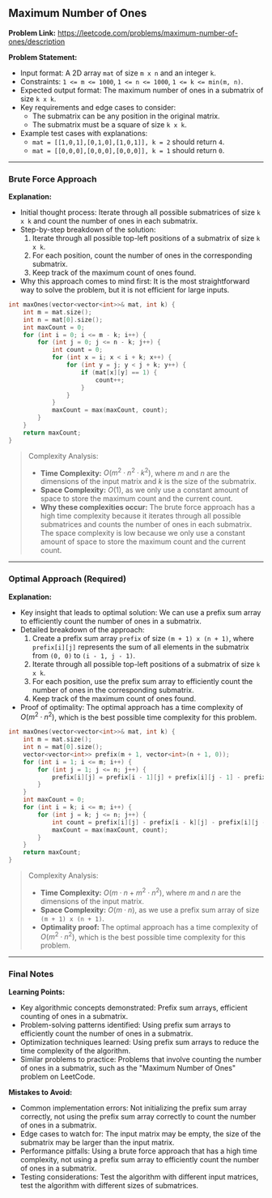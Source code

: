 ## Maximum Number of Ones

**Problem Link:** https://leetcode.com/problems/maximum-number-of-ones/description

**Problem Statement:**
- Input format: A 2D array `mat` of size `m x n` and an integer `k`.
- Constraints: `1 <= m <= 1000`, `1 <= n <= 1000`, `1 <= k <= min(m, n)`.
- Expected output format: The maximum number of ones in a submatrix of size `k x k`.
- Key requirements and edge cases to consider:
  - The submatrix can be any position in the original matrix.
  - The submatrix must be a square of size `k x k`.
- Example test cases with explanations:
  - `mat = [[1,0,1],[0,1,0],[1,0,1]], k = 2` should return `4`.
  - `mat = [[0,0,0],[0,0,0],[0,0,0]], k = 1` should return `0`.

---

### Brute Force Approach

**Explanation:**
- Initial thought process: Iterate through all possible submatrices of size `k x k` and count the number of ones in each submatrix.
- Step-by-step breakdown of the solution:
  1. Iterate through all possible top-left positions of a submatrix of size `k x k`.
  2. For each position, count the number of ones in the corresponding submatrix.
  3. Keep track of the maximum count of ones found.
- Why this approach comes to mind first: It is the most straightforward way to solve the problem, but it is not efficient for large inputs.

```cpp
int maxOnes(vector<vector<int>>& mat, int k) {
    int m = mat.size();
    int n = mat[0].size();
    int maxCount = 0;
    for (int i = 0; i <= m - k; i++) {
        for (int j = 0; j <= n - k; j++) {
            int count = 0;
            for (int x = i; x < i + k; x++) {
                for (int y = j; y < j + k; y++) {
                    if (mat[x][y] == 1) {
                        count++;
                    }
                }
            }
            maxCount = max(maxCount, count);
        }
    }
    return maxCount;
}
```

> Complexity Analysis:
> - **Time Complexity:** $O(m^2 \cdot n^2 \cdot k^2)$, where $m$ and $n$ are the dimensions of the input matrix and $k$ is the size of the submatrix.
> - **Space Complexity:** $O(1)$, as we only use a constant amount of space to store the maximum count and the current count.
> - **Why these complexities occur:** The brute force approach has a high time complexity because it iterates through all possible submatrices and counts the number of ones in each submatrix. The space complexity is low because we only use a constant amount of space to store the maximum count and the current count.

---

### Optimal Approach (Required)

**Explanation:**
- Key insight that leads to optimal solution: We can use a prefix sum array to efficiently count the number of ones in a submatrix.
- Detailed breakdown of the approach:
  1. Create a prefix sum array `prefix` of size `(m + 1) x (n + 1)`, where `prefix[i][j]` represents the sum of all elements in the submatrix from `(0, 0)` to `(i - 1, j - 1)`.
  2. Iterate through all possible top-left positions of a submatrix of size `k x k`.
  3. For each position, use the prefix sum array to efficiently count the number of ones in the corresponding submatrix.
  4. Keep track of the maximum count of ones found.
- Proof of optimality: The optimal approach has a time complexity of $O(m^2 \cdot n^2)$, which is the best possible time complexity for this problem.

```cpp
int maxOnes(vector<vector<int>>& mat, int k) {
    int m = mat.size();
    int n = mat[0].size();
    vector<vector<int>> prefix(m + 1, vector<int>(n + 1, 0));
    for (int i = 1; i <= m; i++) {
        for (int j = 1; j <= n; j++) {
            prefix[i][j] = prefix[i - 1][j] + prefix[i][j - 1] - prefix[i - 1][j - 1] + mat[i - 1][j - 1];
        }
    }
    int maxCount = 0;
    for (int i = k; i <= m; i++) {
        for (int j = k; j <= n; j++) {
            int count = prefix[i][j] - prefix[i - k][j] - prefix[i][j - k] + prefix[i - k][j - k];
            maxCount = max(maxCount, count);
        }
    }
    return maxCount;
}
```

> Complexity Analysis:
> - **Time Complexity:** $O(m \cdot n + m^2 \cdot n^2)$, where $m$ and $n$ are the dimensions of the input matrix.
> - **Space Complexity:** $O(m \cdot n)$, as we use a prefix sum array of size `(m + 1) x (n + 1)`.
> - **Optimality proof:** The optimal approach has a time complexity of $O(m^2 \cdot n^2)$, which is the best possible time complexity for this problem.

---

### Final Notes

**Learning Points:**
- Key algorithmic concepts demonstrated: Prefix sum arrays, efficient counting of ones in a submatrix.
- Problem-solving patterns identified: Using prefix sum arrays to efficiently count the number of ones in a submatrix.
- Optimization techniques learned: Using prefix sum arrays to reduce the time complexity of the algorithm.
- Similar problems to practice: Problems that involve counting the number of ones in a submatrix, such as the "Maximum Number of Ones" problem on LeetCode.

**Mistakes to Avoid:**
- Common implementation errors: Not initializing the prefix sum array correctly, not using the prefix sum array correctly to count the number of ones in a submatrix.
- Edge cases to watch for: The input matrix may be empty, the size of the submatrix may be larger than the input matrix.
- Performance pitfalls: Using a brute force approach that has a high time complexity, not using a prefix sum array to efficiently count the number of ones in a submatrix.
- Testing considerations: Test the algorithm with different input matrices, test the algorithm with different sizes of submatrices.